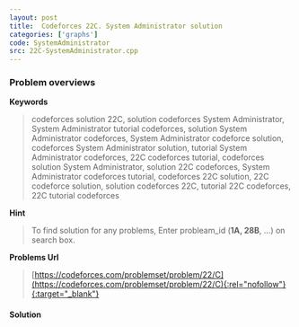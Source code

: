 ```yaml
---
layout: post
title:  Codeforces 22C. System Administrator solution
categories: ['graphs']
code: SystemAdministrator
src: 22C-SystemAdministrator.cpp
---
```

### **Problem overviews**

**Keywords**
> codeforces solution 22C, solution codeforces System Administrator, System Administrator tutorial codeforces, solution System Administrator codeforces, System Administrator codeforce solution, codeforces System Administrator solution, tutorial System Administrator codeforces, 22C codeforces tutorial, codeforces solution System Administrator, solution 22C codeforces, System Administrator codeforces tutorial, codeforces 22C solution, 22C codeforce solution, solution codeforces 22C, tutorial 22C codeforces, 22C tutorial codeforces

**Hint**
> To find solution for any problems, Enter probleam_id (**1A, 28B**, ...) on search box. 

**Problems Url**
> [https://codeforces.com/problemset/problem/22/C](https://codeforces.com/problemset/problem/22/C){:rel="nofollow"}{:target="_blank"}

#### **Solution**



